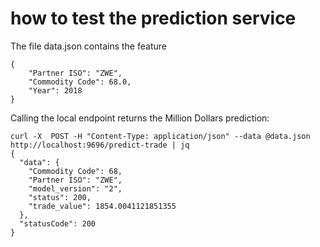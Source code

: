 # how to test the prediction service

The file data.json contains the feature

    {
        "Partner ISO": "ZWE",
        "Commodity Code": 68.0,
        "Year": 2018
    }


Calling the local endpoint returns the Million Dollars prediction:

    curl -X  POST -H "Content-Type: application/json" --data @data.json http://localhost:9696/predict-trade | jq
    {
      "data": {
        "Commodity Code": 68,
        "Partner ISO": "ZWE",
        "model_version": "2",
        "status": 200,
        "trade_value": 1854.0041121851355
      },
      "statusCode": 200
    }
